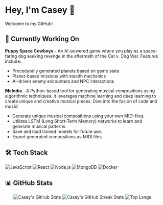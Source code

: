 <p align="center">
  <h1>Hey, I'm Casey 👋</h1>
  <p>Welcome to my GitHub!</p>
</p>

## 🚀 Currently Working On
**Puppy Space Cowboys** - An AI-powered game where you play as a space-faring dog seeking revenge in the aftermath of the Cat v. Dog War. Features include:
- Procedurally generated planets based on game state
- Planet-based missions with stealth mechanics
- AI-driven enemy encounters and NPC interactions

**Melodia** - A Python-based tool for generating musical compositions using algorithmic techniques. It leverages machine learning and deep learning to create unique and creative musical pieces. Dive into the fusion of code and music!
- Generate unique musical compositions using your own MIDI files.
- Utilizes LSTM (Long Short-Term Memory) networks to learn and generate musical patterns.
- Save and load trained models for future use.
- Export generated compositions as MIDI files.

<p align="center">
  <h2>🛠️ Tech Stack</h2>
  <img src="https://img.shields.io/badge/-JavaScript-F7DF1E?style=flat-square&logo=javascript&logoColor=black" alt="JavaScript" />
  <img src="https://img.shields.io/badge/-React-61DAFB?style=flat-square&logo=react&logoColor=black" alt="React" />
  <img src="https://img.shields.io/badge/-Node.js-339933?style=flat-square&logo=node.js&logoColor=white" alt="Node.js" />
  <img src="https://img.shields.io/badge/-MongoDB-47A248?style=flat-square&logo=mongodb&logoColor=white" alt="MongoDB" />
  <img src="https://img.shields.io/badge/-Docker-2496ED?style=flat-square&logo=docker&logoColor=white" alt="Docker" />
</p>

## 📊 GitHub Stats
<p align="center">
  <img src="https://github-readme-stats.vercel.app/api?username=caseybarajas33&show_icons=true&theme=radical" alt="Casey's GitHub Stats" />
  <img src="https://github-readme-streak-stats.herokuapp.com/?user=caseybarajas33&theme=radical" alt="Casey's GitHub Streak Stats" />
  <img src="https://github-readme-stats.vercel.app/api/top-langs/?username=caseybarajas33&layout=compact&theme=radical" alt="Top Langs" />
</p>
